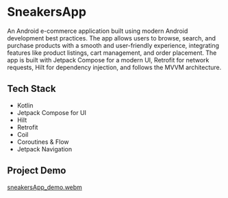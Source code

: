 # SneakersApp
An Android e-commerce application built using modern Android development best practices. The app allows users to browse, search, and purchase products with a smooth and user-friendly experience, integrating features like product listings, cart management, and order placement. The app is built with Jetpack Compose for a modern UI, Retrofit for network requests, Hilt for dependency injection, and follows the MVVM architecture.
## Tech Stack
* Kotlin
* Jetpack Compose for UI
* Hilt
* Retrofit
* Coil
* Coroutines & Flow
* Jetpack Navigation

## Project Demo

[sneakersApp_demo.webm](https://github.com/user-attachments/assets/b01b45ff-57f7-4c68-b811-c0edda92cc20)
